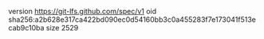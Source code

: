 version https://git-lfs.github.com/spec/v1
oid sha256:a2b628e317ca422bd090ec0d54160bb3c0a455283f7e173041f513ecab9c10ba
size 2529
